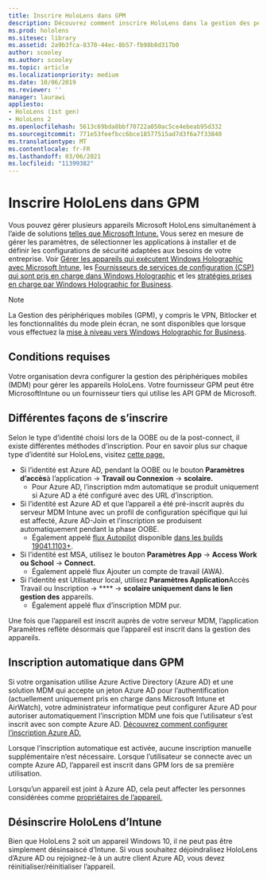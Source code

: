 ```yaml
---
title: Inscrire HoloLens dans GPM
description: Découvrez comment inscrire HoloLens dans la gestion des périphériques mobiles (MDM) pour faciliter la gestion de plusieurs appareils.
ms.prod: hololens
ms.sitesec: library
ms.assetid: 2a9b3fca-8370-44ec-8b57-fb98b8d317b0
author: scooley
ms.author: scooley
ms.topic: article
ms.localizationpriority: medium
ms.date: 10/06/2019
ms.reviewer: ''
manager: laurawi
appliesto:
- HoloLens (1st gen)
- HoloLens 2
ms.openlocfilehash: 5613c69bda8bbf70722a050ac5ce4ebeab95d332
ms.sourcegitcommit: 771e53feefbcc6bce18577515ad7d3f6a7f33840
ms.translationtype: MT
ms.contentlocale: fr-FR
ms.lasthandoff: 03/06/2021
ms.locfileid: "11399382"
---
```

# <a name="enroll-hololens-in-mdm"></a>Inscrire HoloLens dans GPM

Vous pouvez gérer plusieurs appareils Microsoft HoloLens simultanément à l’aide de solutions [telles que Microsoft Intune.](https://docs.microsoft.com/intune/windows-holographic-for-business) Vous serez en mesure de gérer les paramètres, de sélectionner les applications à installer et de définir les configurations de sécurité adaptées aux besoins de votre entreprise. Voir [Gérer les appareils qui exécutent Windows Holographic avec Microsoft Intune](https://docs.microsoft.com/intune/windows-holographic-for-business), les [Fournisseurs de services de configuration (CSP) qui sont pris en charge dans Windows Holographic](https://msdn.microsoft.com/windows/hardware/commercialize/customize/mdm/configuration-service-provider-reference#hololens) et les [stratégies prises en charge par Windows Holographic for Business](https://msdn.microsoft.com/windows/hardware/commercialize/customize/mdm/policy-configuration-service-provider#hololenspolicies).

> [!NOTE]
> La Gestion des périphériques mobiles (GPM), y compris le VPN, Bitlocker et les fonctionnalités du mode plein écran, ne sont disponibles que lorsque vous effectuez la [mise à niveau vers Windows Holographic for Business](hololens1-upgrade-enterprise.md).

## <a name="requirements"></a>Conditions requises

 Votre organisation devra configurer la gestion des périphériques mobiles (MDM) pour gérer les appareils HoloLens. Votre fournisseur GPM peut être MicrosoftIntune ou un fournisseur tiers qui utilise les API GPM de Microsoft.
 
## <a name="different-ways-to-enroll"></a>Différentes façons de s’inscrire

Selon le type d’identité choisi lors de la OOBE ou de la post-connect, il existe différentes méthodes d’inscription. Pour en savoir plus sur chaque type d’identité sur HoloLens, visitez [cette page.](hololens-identity.md)

- Si l’identité est Azure AD, pendant la OOBE ou le bouton **Paramètres d’accès**à l’application  ->  **Travail ou Connexion**  ->  **scolaire.**
    - Pour Azure AD, l’inscription mdm automatique se produit uniquement si Azure AD a été configuré avec des URL d’inscription.
- Si l’identité est Azure AD et que l’appareil a été pré-inscrit auprès du serveur MDM Intune avec un profil de configuration spécifique qui lui est affecté, Azure AD-Join et l’inscription se produisent automatiquement pendant la phase OOBE.
    - Également appelé [flux Autopilot](hololens2-autopilot.md) disponible [dans les builds 19041.1103+](hololens-release-notes.md#windows-holographic-version-2004).
- Si l’identité est MSA, utilisez le bouton **Paramètres App**  ->  **Access Work ou School**  ->  **Connect.**
    - Également appelé flux Ajouter un compte de travail (AWA).
- Si l’identité est Utilisateur local, utilisez **Paramètres Application**Accès Travail ou Inscription  ->  ****  ->  **scolaire uniquement dans le lien gestion des** appareils.
    - Également appelé flux d’inscription MDM pur.

Une fois que l’appareil est inscrit auprès de votre serveur MDM, l’application Paramètres reflète désormais que l’appareil est inscrit dans la gestion des appareils.

## <a name="auto-enrollment-in-mdm"></a>Inscription automatique dans GPM

Si votre organisation utilise Azure Active Directory (Azure AD) et une solution MDM qui accepte un jeton Azure AD pour l’authentification (actuellement uniquement pris en charge dans Microsoft Intune et AirWatch), votre administrateur informatique peut configurer Azure AD pour autoriser automatiquement l’inscription MDM une fois que l’utilisateur s’est inscrit avec son compte Azure AD. [Découvrez comment configurer l’inscription Azure AD.](https://docs.microsoft.com/mem/intune/enrollment/windows-enroll#enable-windows-10-automatic-enrollment)

Lorsque l’inscription automatique est activée, aucune inscription manuelle supplémentaire n’est nécessaire. Lorsque l’utilisateur se connecte avec un compte Azure AD, l’appareil est inscrit dans GPM lors de sa première utilisation.

Lorsqu’un appareil est joint à Azure AD, cela peut affecter les personnes considérées comme [propriétaires de l’appareil.](security-adminless-os.md#device-owner)

## <a name="unenroll-hololens-from-intune"></a>Désinscrire HoloLens d’Intune

Bien que HoloLens 2 soit un appareil Windows 10, il ne peut pas être simplement désinsaiscé d’Intune. Si vous souhaitez déjoindralisez HoloLens d’Azure AD ou rejoignez-le à un autre client Azure AD, vous devez réinitialiser/réinitialiser l’appareil. [](https://docs.microsoft.com/hololens/hololens-recovery#reset-the-device)